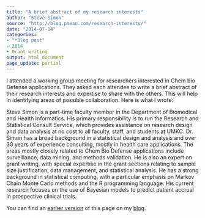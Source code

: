 ```yaml
---
title: "A brief abstract of my research interests"
author: "Steve Simon"
source: "http://blog.pmean.com/research-interests/"
date: "2014-07-14"
categories:
- "*Blog post"
- 2014
- Grant writing
output: html_document
page_update: partial
---
```


I attended a working group meeting for researchers interested in Chem
bio Defense applications. They asked each attendee to write a brief
abstract of their research interests and expertise to share with the
others. This will help in identifying areas of possible collaboration.
Here is what I wrote:

<!---More--->

Steve Simon is a part-time faculty member in the Department of
Biomedical and Health Informatics. His primary responsibility is to run
the Research and Statistical Consult Service, which provides assistance
on research design and data analysis at no cost to all faculty, staff,
and students at UMKC. Dr. Simon has a broad background in a statistical
design and analysis and over 30 years of experience consulting, mostly
in health care applications. The areas mostly closely related to Chem
Bio Defense applications include surveillance, data mining, and methods
validation. He is also an expert on grant writing, with special
expertise in the grant sections relating to sample size justification,
data management, and statistical analysis. He has a strong background in
statistical computing, with a particular emphasis on Markov Chain Monte
Carlo methods and the R programming language. His current research
focuses on the use of Bayesian models to predict patient accrual in
prospective clinical trials.

You can find an [earlier version][sim1] of this page on my [blog][sim2].

[sim1]: http://blog.pmean.com/research-interests-2014/
[sim2]: http://blog.pmean.com
